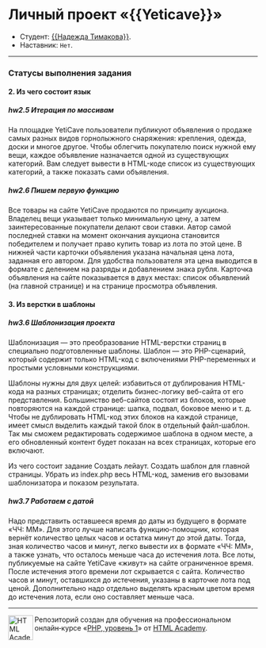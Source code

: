 # Личный проект «{{Yeticave}}»

* Студент: [{{Надежда Тимакова}}]({{id2375083}}).
* Наставник: `Нет`.

---
### Статусы выполнения задания

#### 2. Из чего состоит язык

##### hw2.5 Итерация по массивам

На площадке YetiCave пользователи публикуют объявления о продаже самых разных видов горнолыжного снаряжения: крепления, одежда, доски и многое другое. Чтобы облегчить покупателю поиск нужной ему вещи, каждое объявление назначается одной из существующих категорий.
Вам следует вывести в HTML-коде список из существующих категорий, а также показать сами объявления.

##### hw2.6 Пишем первую функцию

Все товары на сайте YetiCave продаются по принципу аукциона. Владелец вещи указывает только минимальную цену, а затем заинтересованные покупатели делают свои ставки. Автор самой последней ставки на момент окончания аукциона становится победителем и получает право купить товар из лота по этой цене.
В нижней части карточки объявления указана начальная цена лота, заданная его автором. Для удобства пользователя эта цена выводится в формате с делением на разряды и добавлением знака рубля.
Карточка объявления на сайте показывается в двух местах: список объявлений (на главной странице) и на странице просмотра объявления.

#### 3. Из верстки в шаблоны

##### hw3.6 Шаблонизация проекта

Шаблонизация — это преобразование HTML-верстки страниц в специально подготовленные шаблоны.
Шаблон — это PHP-сценарий, который содержит только HTML-код с включениями PHP-переменных и простыми условными конструкциями.

Шаблоны нужны для двух целей:
избавиться от дублирования HTML-кода на разных страницах;
отделить бизнес-логику веб-сайта от его представления.
Большинство веб-сайтов состоят из блоков, которые повторяются на каждой странице: шапка, подвал, боковое меню и т. д. Чтобы не дублировать HTML-код этих блоков на каждой странице, имеет смысл выделить каждый такой блок в отдельный файл-шаблон. Так мы сможем редактировать содержимое шаблона в одном месте, а его обновленный контент будет показан на всех страницах, которые его включают.

Из чего состоит задание
Создать лейаут.
Создать шаблон для главной страницы.
Убрать из index.php весь HTML-код, заменив его вызовами шаблонизатора и показом результата.

##### hw3.7 Работаем с датой

Надо представить оставшееся время до даты из будущего в формате «ЧЧ: ММ». Для этого лучше написать функцию-помощник, которая вернёт количество целых часов и остатка минут до этой даты. Тогда, зная количество часов и минут, легко вывести их в формате «ЧЧ: ММ», а также узнать, что осталось меньше часа до истечения лота.
Все лоты, публикуемые на сайте YetiCave «живут» на сайте ограниченное время. После истечения этого времени лот скрывается с сайта. Количество часов и минут, оставшихся до истечения, указаны в карточке лота под ценой. Дополнительно надо отдельно выделять красным цветом время до истечения лота, если оно составляет меньше часа.


---

<a href="https://htmlacademy.ru/intensive/php"><img align="left" width="50" height="50" alt="HTML Academy" src="https://up.htmlacademy.ru/static/img/intensive/php/logo-for-github-2.png"></a>

Репозиторий создан для обучения на профессиональном онлайн‑курсе «[PHP, уровень 1](https://htmlacademy.ru/intensive/php)» от [HTML Academy](https://htmlacademy.ru).
